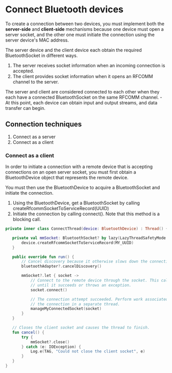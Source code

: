 # Connect Bluetooth devices

To create a connection between two devices, you must implement both the **server-side** and **client-side** mechanisms because one device must open a server socket, and the other one must initiate the connection using the server device's MAC address.

The server device and the client device each obtain the required BluetoothSocket in different ways.
1. The server receives socket information when an incoming connection is accepted.
2. The client provides socket information when it opens an RFCOMM channel to the server.

The server and client are considered connected to each other when they each have a connected BluetoothSocket on the same RFCOMM channel.
    - At this point, each device can obtain input and output streams, and data transfer can begin.

## Connection techniques
1. Connect as a server
2. Connect as a client

### Connect as a client
In order to initiate a connection with a remote device that is accepting connections on an open server socket, you must first obtain a BluetoothDevice object that represents the remote device.

You must then use the BluetoothDevice to acquire a BluetoothSocket and initiate the connection.

1. Using the BluetoothDevice, get a BluetoothSocket by calling createRfcommSocketToServiceRecord(UUID)
2. Initiate the connection by calling connect(). Note that this method is a blocking call.
```kotlin
private inner class ConnectThread(device: BluetoothDevice) : Thread() {

   private val mmSocket: BluetoothSocket? by lazy(LazyThreadSafetyMode.NONE) {
       device.createRfcommSocketToServiceRecord(MY_UUID)
   }

   public override fun run() {
       // Cancel discovery because it otherwise slows down the connection.
       bluetoothAdapter?.cancelDiscovery()

       mmSocket?.let { socket ->
           // Connect to the remote device through the socket. This call blocks
           // until it succeeds or throws an exception.
           socket.connect()

           // The connection attempt succeeded. Perform work associated with
           // the connection in a separate thread.
           manageMyConnectedSocket(socket)
       }
   }

   // Closes the client socket and causes the thread to finish.
   fun cancel() {
       try {
           mmSocket?.close()
       } catch (e: IOException) {
           Log.e(TAG, "Could not close the client socket", e)
       }
   }
}
```

